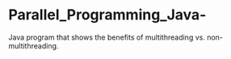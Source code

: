 # Parallel_Programming_Java-
Java program that shows the benefits of multithreading vs. non-multithreading. 
